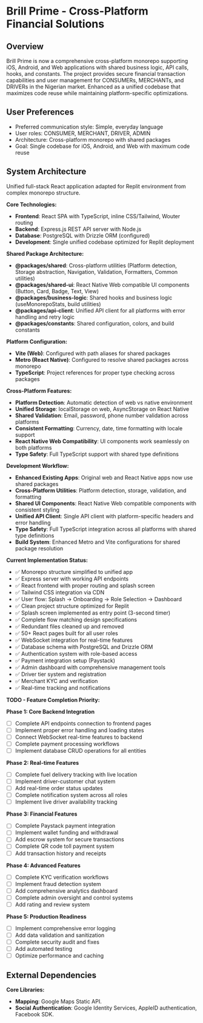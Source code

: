 # Brill Prime - Cross-Platform Financial Solutions

## Overview
Brill Prime is now a comprehensive cross-platform monorepo supporting iOS, Android, and Web applications with shared business logic, API calls, hooks, and constants. The project provides secure financial transaction capabilities and user management for CONSUMERs, MERCHANTs, and DRIVERs in the Nigerian market. Enhanced as a unified codebase that maximizes code reuse while maintaining platform-specific optimizations.

## User Preferences
- Preferred communication style: Simple, everyday language
- User roles: CONSUMER, MERCHANT, DRIVER, ADMIN
- Architecture: Cross-platform monorepo with shared packages
- Goal: Single codebase for iOS, Android, and Web with maximum code reuse

## System Architecture
Unified full-stack React application adapted for Replit environment from complex monorepo structure.

**Core Technologies:**
- **Frontend**: React SPA with TypeScript, inline CSS/Tailwind, Wouter routing
- **Backend**: Express.js REST API server with Node.js
- **Database**: PostgreSQL with Drizzle ORM (configured)
- **Development**: Single unified codebase optimized for Replit deployment

**Shared Package Architecture:**
- **@packages/shared**: Cross-platform utilities (Platform detection, Storage abstraction, Navigation, Validation, Formatters, Common utilities)
- **@packages/shared-ui**: React Native Web compatible UI components (Button, Card, Badge, Text, View)
- **@packages/business-logic**: Shared hooks and business logic (useMonorepoStats, build utilities)
- **@packages/api-client**: Unified API client for all platforms with error handling and retry logic
- **@packages/constants**: Shared configuration, colors, and build constants

**Platform Configuration:**
- **Vite (Web)**: Configured with path aliases for shared packages
- **Metro (React Native)**: Configured to resolve shared packages across monorepo
- **TypeScript**: Project references for proper type checking across packages

**Cross-Platform Features:**
- **Platform Detection**: Automatic detection of web vs native environment
- **Unified Storage**: localStorage on web, AsyncStorage on React Native
- **Shared Validation**: Email, password, phone number validation across platforms
- **Consistent Formatting**: Currency, date, time formatting with locale support
- **React Native Web Compatibility**: UI components work seamlessly on both platforms
- **Type Safety**: Full TypeScript support with shared type definitions

**Development Workflow:**
- **Enhanced Existing Apps**: Original web and React Native apps now use shared packages
- **Cross-Platform Utilities**: Platform detection, storage, validation, and formatting
- **Shared UI Components**: React Native Web compatible components with consistent styling
- **Unified API Client**: Single API client with platform-specific headers and error handling
- **Type Safety**: Full TypeScript integration across all platforms with shared type definitions
- **Build System**: Enhanced Metro and Vite configurations for shared package resolution

**Current Implementation Status:**
- ✅ Monorepo structure simplified to unified app
- ✅ Express server with working API endpoints
- ✅ React frontend with proper routing and splash screen
- ✅ Tailwind CSS integration via CDN
- ✅ User flow: Splash → Onboarding → Role Selection → Dashboard
- ✅ Clean project structure optimized for Replit
- ✅ Splash screen implemented as entry point (3-second timer)
- ✅ Complete flow matching design specifications
- ✅ Redundant files cleaned up and removed
- ✅ 50+ React pages built for all user roles
- ✅ WebSocket integration for real-time features
- ✅ Database schema with PostgreSQL and Drizzle ORM
- ✅ Authentication system with role-based access
- ✅ Payment integration setup (Paystack)
- ✅ Admin dashboard with comprehensive management tools
- ✅ Driver tier system and registration
- ✅ Merchant KYC and verification
- ✅ Real-time tracking and notifications

**TODO - Feature Completion Priority:**

**Phase 1: Core Backend Integration**
- [ ] Complete API endpoints connection to frontend pages
- [ ] Implement proper error handling and loading states
- [ ] Connect WebSocket real-time features to backend
- [ ] Complete payment processing workflows
- [ ] Implement database CRUD operations for all entities

**Phase 2: Real-time Features**
- [ ] Complete fuel delivery tracking with live location
- [ ] Implement driver-customer chat system
- [ ] Add real-time order status updates
- [ ] Complete notification system across all roles
- [ ] Implement live driver availability tracking

**Phase 3: Financial Features**
- [ ] Complete Paystack payment integration
- [ ] Implement wallet funding and withdrawal
- [ ] Add escrow system for secure transactions
- [ ] Complete QR code toll payment system
- [ ] Add transaction history and receipts

**Phase 4: Advanced Features**
- [ ] Complete KYC verification workflows
- [ ] Implement fraud detection system
- [ ] Add comprehensive analytics dashboard
- [ ] Complete admin oversight and control systems
- [ ] Add rating and review system

**Phase 5: Production Readiness**
- [ ] Implement comprehensive error logging
- [ ] Add data validation and sanitization
- [ ] Complete security audit and fixes
- [ ] Add automated testing
- [ ] Optimize performance and caching

## External Dependencies

**Core Libraries:**
- **Mapping**: Google Maps Static API.
- **Social Authentication**: Google Identity Services, AppleID authentication, Facebook SDK.